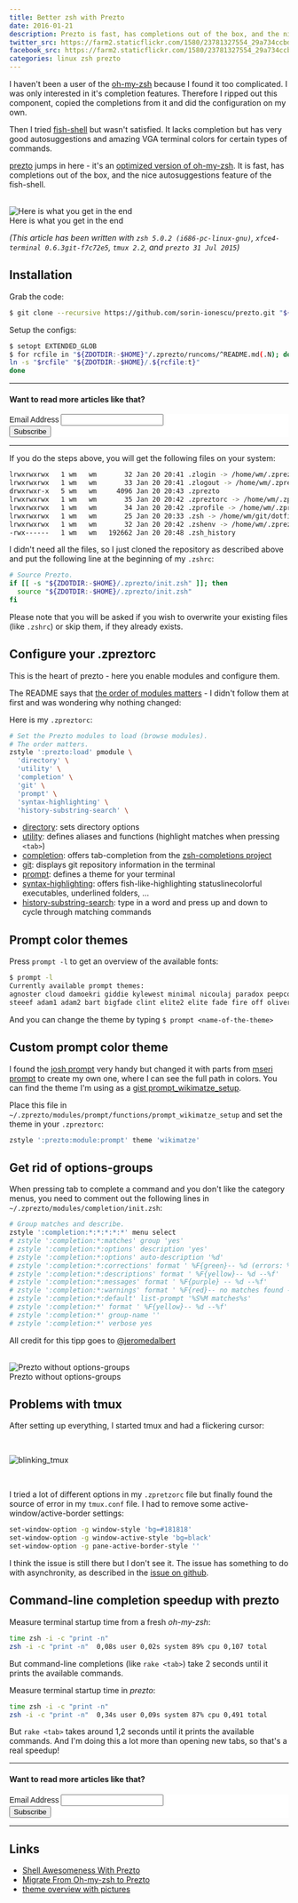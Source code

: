 ```yaml
---
title: Better zsh with Prezto
date: 2016-01-21
description: Prezto is fast, has completions out of the box, and the nice autosuggestions feature of the fish-shell.
twitter_src: https://farm2.staticflickr.com/1580/23781327554_29a734ccbd_o_d.png
facebook_src: https://farm2.staticflickr.com/1580/23781327554_29a734ccbd_o_d.png
categories: linux zsh prezto
---
```


I haven't been a user of the [oh-my-zsh](https://github.com/robbyrussell/oh-my-zsh "oh-my-zsh") because I found it too
complicated. I was only interested in it's completion features. Therefore I ripped out this component, copied the completions from it and did the
configuration on my own.


Then I tried [fish-shell](https://github.com/sorin-ionescu/prezto "fish-shell") but wasn't satisfied.
It lacks completion but has very good autosuggestions and amazing VGA terminal colors for certain types of
commands.


[prezto](https://github.com/sorin-ionescu/prezto "prezto") jumps in here - it's an
[optimized version of oh-my-zsh](https://github.com/robbyrussell/oh-my-zsh/issues/377). It is fast,
has completions out of the box, and the nice autosuggestions feature of the fish-shell.


<br>

<img src="https://farm2.staticflickr.com/1580/23781327554_29a734ccbd_o_d.png" class="big center" alt="Here is what you get in the end"/>
<div class="caption">Here is what you get in the end</div>


*(This article has been written with `zsh 5.0.2 (i686-pc-linux-gnu)`, `xfce4-terminal 0.6.3git-f7c72e5`,
`tmux 2.2`, and `prezto 31 Jul 2015`)*


## Installation

Grab the code:


```sh
$ git clone --recursive https://github.com/sorin-ionescu/prezto.git "${ZDOTDIR:-$HOME}/.zprezto"
```


Setup the configs:


```sh
$ setopt EXTENDED_GLOB
$ for rcfile in "${ZDOTDIR:-$HOME}"/.zprezto/runcoms/^README.md(.N); do
ln -s "$rcfile" "${ZDOTDIR:-$HOME}/.${rcfile:t}"
done
```


<hr>
<div class="default alert">
  <h4>Want to read more articles like that?</h4>
  <link href="//cdn-images.mailchimp.com/embedcode/classic-10_7.css" rel="stylesheet" type="text/css">
  <style type="text/css">
    #mc_embed_signup{background:#fff; clear:left; font:14px Helvetica,Arial,sans-serif; }
    /* Add your own MailChimp form style overrides in your site stylesheet or in this style block.
       We recommend moving this block and the preceding CSS link to the HEAD of your HTML file. */
  </style>
  <div id="mc_embed_signup">
  <form action="//wikimatze.us6.list-manage.com/subscribe/post?u=4010f8ce18503766e176536f1&amp;id=863c3ac16a" method="post" id="mc-embedded-subscribe-form" name="mc-embedded-subscribe-form" class="validate" target="_blank" novalidate>
    <div id="mc_embed_signup_scroll">
    <div class="mc-field-group">
      <label for="mce-EMAIL">Email Address </label>
      <input type="email" value="" name="EMAIL" class="required email" id="mce-EMAIL">
    </div>
    <div id="mce-responses" class="clear">
      <div class="response" id="mce-error-response" style="display:none"></div>
      <div class="response" id="mce-success-response" style="display:none"></div>
    </div>
      <div style="position: absolute; left: -5000px;" aria-hidden="true"><input type="text" name="b_4010f8ce18503766e176536f1_863c3ac16a" tabindex="-1" value=""></div>
      <div class="clear"><input type="submit" value="Subscribe" name="subscribe" id="mc-embedded-subscribe" class="button"></div>
    </div>
  </form>
  </div>
</div>
<hr>


If you do the steps above, you will get the following files on your system:


```sh
lrwxrwxrwx   1 wm   wm       32 Jan 20 20:41 .zlogin -> /home/wm/.zprezto/runcoms/zlogin
lrwxrwxrwx   1 wm   wm       33 Jan 20 20:41 .zlogout -> /home/wm/.zprezto/runcoms/zlogout
drwxrwxr-x   5 wm   wm     4096 Jan 20 20:43 .zprezto
lrwxrwxrwx   1 wm   wm       35 Jan 20 20:42 .zpreztorc -> /home/wm/.zprezto/runcoms/zpreztorc
lrwxrwxrwx   1 wm   wm       34 Jan 20 20:42 .zprofile -> /home/wm/.zprezto/runcoms/zprofile
lrwxrwxrwx   1 wm   wm       25 Jan 20 20:33 .zsh -> /home/wm/git/dotfiles/zsh
lrwxrwxrwx   1 wm   wm       32 Jan 20 20:42 .zshenv -> /home/wm/.zprezto/runcoms/zshenv
-rwx------   1 wm   wm   192662 Jan 20 20:48 .zsh_history
```

I didn't need all the files, so I just cloned the repository as described above and put the following line at the
beginning of my `.zshrc`:


```sh
# Source Prezto.
if [[ -s "${ZDOTDIR:-$HOME}/.zprezto/init.zsh" ]]; then
  source "${ZDOTDIR:-$HOME}/.zprezto/init.zsh"
fi
```


Please note that you will be asked if you wish to overwrite your existing files (like `.zshrc`) or skip them, if they
already exists.


## Configure your .zpreztorc

This is the heart of prezto - here you enable modules and configure them.


The README says that [the order of modules matters](https://github.com/sorin-ionescu/prezto/blob/master/runcoms/zpreztorc#L25 "the modules order matters") - I didn't follow them at first and was wondering why nothing changed:


Here is my `.zpreztorc`:


```sh
# Set the Prezto modules to load (browse modules).
# The order matters.
zstyle ':prezto:load' pmodule \
  'directory' \
  'utility' \
  'completion' \
  'git' \
  'prompt' \
  'syntax-highlighting' \
  'history-substring-search' \
```


- [directory](https://github.com/sorin-ionescu/prezto/tree/master/modules/directory "directory"): sets directory options
- [utility](https://github.com/sorin-ionescu/prezto/tree/master/modules/utility "utility"): defines aliases and functions (highlight matches when pressing `<tab>`)
- [completion](https://github.com/sorin-ionescu/prezto/tree/master/modules/completion "completion"): offers tab-completion
from the [zsh-completions project](https://github.com/zsh-users/zsh-completions "zsh-completions project")
- [git](https://github.com/sorin-ionescu/prezto/tree/master/modules/git "git"): displays git repository information in the terminal
- [prompt](https://github.com/sorin-ionescu/prezto/tree/master/modules/prompt "prompt"): defines a theme for your terminal
- [syntax-highlighting](https://github.com/sorin-ionescu/prezto/tree/master/modules/syntax-highlighting "syntax-highlighting"): offers fish-like-highlighting statuslinecolorful executables, underlined folders, ...
- [history-substring-search](https://github.com/sorin-ionescu/prezto/tree/master/modules/history-substring-search "history-substring-search"): type in a word and press up and down to cycle through matching commands


## Prompt color themes

Press `prompt -l` to get an overview of the available fonts:


```sh
$ prompt -l
Currently available prompt themes:
agnoster cloud damoekri giddie kylewest minimal nicoulaj paradox peepcode powerline pure skwp smiley sorin
steeef adam1 adam2 bart bigfade clint elite2 elite fade fire off oliver pws redhat suse walters zefram
```


And you can change the theme by typing `$ prompt <name-of-the-theme>`


## Custom prompt color theme

I found the [josh prompt](https://gist.github.com/Veraticus/1b30a6b6cbe8dae57e9f#file-prompt_josh_setup-zsh "josh") very handy but changed it with parts from [mseri prompt](http://www.mseri.me/again-on-zsh/ "mseri") to create my own one, where I can see the full path in colors. You can find the theme I'm using as a [gist prompt\_wikimatze\_setup](https://gist.github.com/wikimatze/4c2fbaf8ebe1e8ce0c1f#file-prompt_wikimatze_setup "gist prompt\_wikimatze\_setup").

Place this file in `~/.zprezto/modules/prompt/functions/prompt_wikimatze_setup` and set the theme in your `.zpreztorc`:


```sh
zstyle ':prezto:module:prompt' theme 'wikimatze'
```


## Get rid of options-groups

When pressing tab to complete a command and you don't like the category menus, you need to comment out the following
lines in `~/.zprezto/modules/completion/init.zsh`:


```sh
# Group matches and describe.
zstyle ':completion:*:*:*:*:*' menu select
# zstyle ':completion:*:matches' group 'yes'
# zstyle ':completion:*:options' description 'yes'
# zstyle ':completion:*:options' auto-description '%d'
# zstyle ':completion:*:corrections' format ' %F{green}-- %d (errors: %e) --%f'
# zstyle ':completion:*:descriptions' format ' %F{yellow}-- %d --%f'
# zstyle ':completion:*:messages' format ' %F{purple} -- %d --%f'
# zstyle ':completion:*:warnings' format ' %F{red}-- no matches found --%f'
# zstyle ':completion:*:default' list-prompt '%S%M matches%s'
# zstyle ':completion:*' format ' %F{yellow}-- %d --%f'
# zstyle ':completion:*' group-name ''
# zstyle ':completion:*' verbose yes
```


All credit for this tipp goes to [@jeromedalbert](https://twitter.com/jeromedalbert "jeromedalbert")


<br>

<img src="https://farm2.staticflickr.com/1578/24113994870_9665eba9cf_o_d.png" class="big center" alt="Prezto without options-groups"/>
<div class="caption">Prezto without options-groups</div>


## Problems with tmux

After setting up everything, I started tmux and had a flickering cursor:


<br>

![blinking_tmux](https://cloud.githubusercontent.com/assets/264708/12245132/35b399fe-b8a7-11e5-9e57-22c571a5c185.gif)

<br>


I tried a lot of different options in my `.zpretzorc` file but finally found the source of error in my `tmux.conf` file. I
had to remove some active-window/active-border settings:


```sh
set-window-option -g window-style 'bg=#181818'
set-window-option -g window-active-style 'bg=black'
set-window-option -g pane-active-border-style ''
```


I think the issue is still there but I don't see it. The issue has something to do with asynchronity, as described in the [issue on github](https://github.com/sorin-ionescu/prezto/issues/796 "issue on github").


## Command-line completion speedup with prezto

Measure terminal startup time from a fresh *oh-my-zsh*:


```sh
time zsh -i -c "print -n"
zsh -i -c "print -n"  0,08s user 0,02s system 89% cpu 0,107 total
```


But command-line completions (like `rake <tab>`) take 2 seconds until it prints the available commands.


Measure terminal startup time in *prezto*:


```sh
time zsh -i -c "print -n"
zsh -i -c "print -n"  0,34s user 0,09s system 87% cpu 0,491 total
```


But `rake <tab>` takes around 1,2 seconds until it prints the available commands. And I'm doing this a lot more than
opening new tabs, so that's a real speedup!


<hr>
<div class="default alert">
  <h4>Want to read more articles like that?</h4>
  <link href="//cdn-images.mailchimp.com/embedcode/classic-10_7.css" rel="stylesheet" type="text/css">
  <style type="text/css">
    #mc_embed_signup{background:#fff; clear:left; font:14px Helvetica,Arial,sans-serif; }
    /* Add your own MailChimp form style overrides in your site stylesheet or in this style block.
       We recommend moving this block and the preceding CSS link to the HEAD of your HTML file. */
  </style>
  <div id="mc_embed_signup">
  <form action="//wikimatze.us6.list-manage.com/subscribe/post?u=4010f8ce18503766e176536f1&amp;id=863c3ac16a" method="post" id="mc-embedded-subscribe-form" name="mc-embedded-subscribe-form" class="validate" target="_blank" novalidate>
    <div id="mc_embed_signup_scroll">
    <div class="mc-field-group">
      <label for="mce-EMAIL">Email Address </label>
      <input type="email" value="" name="EMAIL" class="required email" id="mce-EMAIL">
    </div>
    <div id="mce-responses" class="clear">
      <div class="response" id="mce-error-response" style="display:none"></div>
      <div class="response" id="mce-success-response" style="display:none"></div>
    </div>
      <div style="position: absolute; left: -5000px;" aria-hidden="true"><input type="text" name="b_4010f8ce18503766e176536f1_863c3ac16a" tabindex="-1" value=""></div>
      <div class="clear"><input type="submit" value="Subscribe" name="subscribe" id="mc-embedded-subscribe" class="button"></div>
    </div>
  </form>
  </div>
</div>
<hr>


## Links

- [Shell Awesomeness With Prezto](http://joshsymonds.com/blog/2014/06/12/shell-awesomeness-with-prezto/ "Shell Awesomeness With Prezto")
- [Migrate From Oh-my-zsh to Prezto](http://jeromedalbert.com/migrate-from-oh-my-zsh-to-prezto/ "Migrate From Oh-my-zsh to Prezto")
- [theme overview with pictures](http://mikebuss.com/2014/04/07/customizing-prezto/ "theme overview with pictures")


